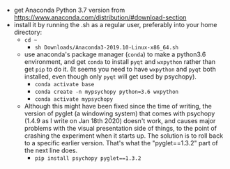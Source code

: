 * get Anaconda Python 3.7 version from https://www.anaconda.com/distribution/#download-section
* install it by running the .sh as a regular user, preferably into your home directory:
  * `cd ~`
    * `sh Downloads/Anaconda3-2019.10-Linux-x86_64.sh`
  * use anaconda's package manager (`conda`) to make a python3.6 environment, and get `conda` to install `pyqt` and `wxpython` rather 
  than get `pip` to do it. (It seems you need to have `wxpython` and `pyqt` both installed, even though only `pyqt` will get used by psychopy).
    * `conda activate base` 
    * `conda create -n mypsychopy python=3.6 wxpython` 
    * `conda activate mypsychopy`
  * Although this might have been fixed since the time of writing, the version of pyglet (a windowing system) that 
  comes with psychopy (1.4.9 as I write on Jan 18th 2020) doesn't work, and causes major problems with the visual 
  presentation side of things, to the point of crashing the experiment when it starts up. The solution is to roll 
  back to a specific earlier version. That's what the "pyglet==1.3.2" part of the next line does.
    * `pip install psychopy pyglet==1.3.2`
